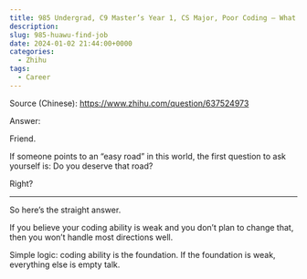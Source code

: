 ```yaml
---
title: 985 Undergrad, C9 Master’s Year 1, CS Major, Poor Coding — What Direction Should I Switch To?
description:
slug: 985-huawu-find-job
date: 2024-01-02 21:44:00+0000
categories:
  - Zhihu
tags:
  - Career
---
```


Source (Chinese):
https://www.zhihu.com/question/637524973

Answer:

Friend.

If someone points to an “easy road” in this world, the first question to ask yourself is: Do you deserve that road?

Right?

---

So here’s the straight answer.

If you believe your coding ability is weak and you don’t plan to change that, then you won’t handle most directions well.

Simple logic: coding ability is the foundation. If the foundation is weak, everything else is empty talk.

